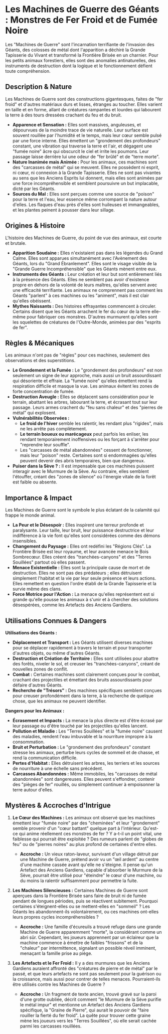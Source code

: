 # Les Machines de Guerre des Géants : Monstres de Fer Froid et de Fumée Noire

Les "Machines de Guerre" sont l'incarnation terrifiante de l'invasion des Géants, des colosses de métal dont l'apparition a déchiré la Grande Tapisserie du Vivant et transformé la Frontière Brisée en un charnier. Pour les petits animaux forestiers, elles sont des anomalies antinaturelles, des instruments de destruction dont la logique et le fonctionnement défient toute compréhension.

## Description & Nature

Les Machines de Guerre sont des constructions gigantesques, faites de "fer froid" et d'autres matériaux durs et lisses, étranges au toucher. Elles varient en taille et en forme, allant de créatures rampantes et lourdes qui labourent la terre à des tours dressées crachant du feu et du bruit.

*   **Apparence et Sensation :** Elles sont massives, anguleuses, et dépourvues de la moindre trace de vie naturelle. Leur surface est souvent rouillée par l'humidité et le temps, mais leur cœur semble pulsé par une force interne. Elles émettent un "grondement des profondeurs" constant, une vibration qui traverse la terre et l'air, et dégagent une "fumée noire" âcre qui obscurcit le ciel et irrite les poumons. Leur passage laisse derrière lui une odeur de "fer brûlé" et de "terre morte".
*   **Nature Inanimée mais Animée :** Pour les animaux, ces machines sont des "carcasses de métal" qui se meuvent. Elles ne possèdent ni esprit, ni cœur, ni connexion à la Grande Tapisserie. Elles ne sont pas vivantes au sens que les Anciens Esprits lui donnent, mais elles sont animées par une force incompréhensible et semblent poursuivre un but implacable, dicté par les Géants.
*   **Sources du Mal :** Elles sont perçues comme une source de "poison" pour la terre et l'eau, leur essence même corrompant la nature autour d'elles. Les flaques d'eau près d'elles sont huileuses et immangeables, et les plantes peinent à pousser dans leur sillage.

## Origines & Histoire

L'histoire des Machines de Guerre, du point de vue des animaux, est courte et brutale.

*   **Apparition Soudaine :** Elles n'existaient pas dans les légendes du Grand Calme. Elles sont apparues simultanément avec l'Avènement des Géants, lors du "Grand Ébranlement". Elles sont le visage visible de la "Grande Guerre Incompréhensible" que les Géants mènent entre eux.
*   **Instruments des Géants :** Leur création et leur but sont entièrement liés à la présence des Géants. Elles ne semblent pas avoir d'existence propre en dehors de la volonté de leurs maîtres, qu'elles servent avec une efficacité terrifiante. Les animaux ne comprennent pas comment les Géants "parlent" à ces machines ou les "animent", mais il est clair qu'elles obéissent.
*   **Mythes Naissants :** Des histoires effrayantes commencent à circuler. Certains disent que les Géants arrachent le fer du cœur de la terre elle-même pour fabriquer ces monstres. D'autres murmurent qu'elles sont les squelettes de créatures de l'Outre-Monde, animées par des "esprits de fer".

## Règles & Mécaniques

Les animaux n'ont pas de "règles" pour ces machines, seulement des observations et des superstitions.

*   **Le Grondement et la Fumée :** Le "grondement des profondeurs" est non seulement un signe de leur approche, mais aussi un bruit assourdissant qui désoriente et effraie. La "fumée noire" qu'elles émettent rend la respiration difficile et masque la vue. Les animaux évitent les zones de forte concentration de fumée.
*   **Destruction Aveugle :** Elles se déplacent sans considération pour le terrain, abattant les arbres, labourant la terre, et écrasant tout sur leur passage. Leurs armes crachent du "feu sans chaleur" et des "pierres de métal" qui explosent.
*   **Vulnérabilités Observées :**
    *   **Le froid de l'hiver** semble les ralentir, les rendant plus "rigides", mais ne les arrête pas complètement.
    *   **Le terrain boueux ou marécageux** peut parfois les enliser, les rendant temporairement inoffensives ou les forçant à s'arrêter pour "reprendre leur souffle".
    *   Les "carcasses de métal abandonnées" cessent de fonctionner, mais leur "poison" reste. Certaines sont si endommagées qu'elles peuvent devenir des abris temporaires, bien que dangereux.
*   **Puiser dans la Sève ? :** Il est impensable que ces machines puissent interagir avec le Murmure de la Sève. Au contraire, elles semblent l'étouffer, créant des "zones de silence" où l'énergie vitale de la forêt est faible ou absente.

## Importance & Impact

Les Machines de Guerre sont le symbole le plus éclatant de la calamité qui frappe le monde animal.

*   **La Peur et le Désespoir :** Elles inspirent une terreur profonde et paralysante. Leur taille, leur bruit, leur puissance destructrice et leur indifférence à la vie font qu'elles sont considérées comme des démons insensibles.
*   **Changement du Paysage :** Elles ont redéfini les "Régions Clés". La Frontière Brisée est leur royaume, et leur avancée menace le Bois Sombrecœur. Elles créent des "tranchées-canyons" et des "Terres Souillées" partout où elles passent.
*   **Menace Existentielle :** Elles sont la principale cause de mort et de destruction. Elles ne sont pas des prédateurs ; elles détruisent simplement l'habitat et la vie par leur seule présence et leurs actions. Elles remettent en question l'ordre établi de la Grande Tapisserie et la survie même des clans.
*   **Force Motrice pour l'Action :** La menace qu'elles représentent est si grande qu'elle pousse les animaux à s'unir et à chercher des solutions désespérées, comme les Artefacts des Anciens Gardiens.

## Utilisations Connues & Dangers

**Utilisations des Géants :**
*   **Déplacement et Transport :** Les Géants utilisent diverses machines pour se déplacer rapidement à travers le terrain et pour transporter d'autres objets, ou même d'autres Géants.
*   **Destruction et Création de Territoire :** Elles sont utilisées pour abattre des forêts, niveler le sol, et creuser les "tranchées-canyons", créant de nouvelles zones de conflit.
*   **Combat :** Certaines machines sont clairement conçues pour le combat, crachant des projectiles et émettant des bruits assourdissants pour défaire d'autres Géants.
*   **Recherche de "Trésors" :** Des machines spécifiques semblent conçues pour creuser profondément dans la terre, à la recherche de quelque chose, que les animaux ne peuvent identifier.

**Dangers pour les Animaux :**
*   **Écrasement et Impacts :** La menace la plus directe est d'être écrasé par leur passage ou d'être touché par les projectiles qu'elles lancent.
*   **Pollution et Maladie :** Les "Terres Souillées" et la "fumée noire" causent des maladies, rendent l'eau imbuvable et la nourriture impropre à la consommation.
*   **Bruit et Perturbation :** Le "grondement des profondeurs" constant stresse les animaux, perturbe leurs cycles de sommeil et de chasse, et rend la communication difficile.
*   **Pertes d'Habitat :** Elles détruisent les arbres, les terriers et les sources de nourriture à une échelle sans précédent.
*   **Carcasses Abandonnées :** Même immobiles, les "carcasses de métal abandonnées" sont dangereuses. Elles peuvent s'effondrer, contenir des "pièges de fer" rouillés, ou simplement continuer à empoisonner la terre autour d'elles.

## Mystères & Accroches d'Intrigue

1.  **Le Cœur des Machines :** Les animaux ont observé que les machines émettent leur "fumée noire" par des "cheminées" et leur "grondement" semble provenir d'un "cœur battant" quelque part à l'intérieur. Qu'est-ce qui anime réellement ces monstres de fer ? Y a-t-il un point vital, une faiblesse qui pourrait être exploitée ? Des rumeurs parlent de "globes de feu" ou de "pierres noires" au plus profond de certaines d'entre elles.
    *   **Accroche :** Un vieux raton-laveur, survivant d'un village détruit par une Machine de Guerre, prétend avoir vu un "œil ardent" au centre d'une machine cassée avant qu'elle ne s'éteigne. Il pense qu'un Artefact des Anciens Gardiens, capable d'absorber le Murmure de la Sève, pourrait être utilisé pour "éteindre" le cœur d'une machine, ou du moins la ralentir suffisamment pour permettre la fuite.

2.  **Les Machines Silencieuses :** Certaines Machines de Guerre sont aperçues dans la Frontière Brisée sans faire de bruit ni de fumée pendant de longues périodes, puis se réactivent subitement. Pourquoi certaines s'éteignent-elles ou se mettent-elles en "sommeil" ? Les Géants les abandonnent-ils volontairement, ou ces machines ont-elles leurs propres cycles incompréhensibles ?
    *   **Accroche :** Une famille d'écureuils a trouvé refuge dans une grande Machine de Guerre apparemment "morte", la considérant comme un abri sûr. Cependant, les joueurs apprennent par un éclaireur que la machine commence à émettre de faibles "frissons" et de la "chaleur" par intermittence, signalant un possible réveil imminent, menaçant la famille prise au piège.

3.  **Les Artefacts et le Fer Froid :** Il y a des murmures que les Anciens Gardiens auraient affronté des "créatures de pierre et de métal" par le passé, et que leurs artefacts ne sont pas seulement pour la guérison ou la croissance, mais aussi pour contrer de telles menaces. Pourraient-ils être utilisés contre les Machines de Guerre ?
    *   **Accroche :** Un fragment de texte ancien, trouvé gravé sur la paroi d'une grotte oubliée, décrit comment "le Murmure de la Sève purifie le métal impur" et mentionne un Artefact des Anciens Gardiens spécifique, la "Graine de Pierre", qui aurait le pouvoir de "faire rouiller la fierté du fer froid". La quête pour trouver cette graine mène les joueurs vers les "Terres Souillées", où elle serait cachée parmi les carcasses rouillées.